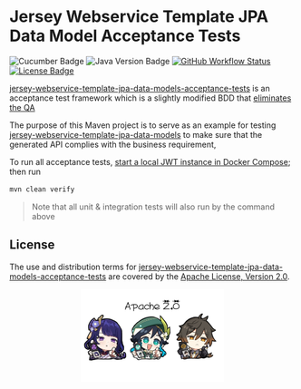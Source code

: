 Jersey Webservice Template JPA Data Model Acceptance Tests
==========================================================

![Cucumber Badge][Cucumber Badge]
![Java Version Badge][Java Version Badge]
[![GitHub Workflow Status][GitHub Workflow Status]](https://github.com/QubitPi/jersey-webservice-template-jpa-data-models-acceptance-tests/actions/workflows/ci-cd.yml)
[![License Badge]](https://www.apache.org/licenses/LICENSE-2.0)

[jersey-webservice-template-jpa-data-models-acceptance-tests] is an acceptance test framework which is a slightly
modified BDD that [eliminates the QA](https://spectrum.ieee.org/yahoos-engineers-move-to-coding-without-a-net)

The purpose of this Maven project is to serve as an example for testing [jersey-webservice-template-jpa-data-models] to
make sure that the generated API complies with the business requirement,

To run all acceptance tests, [start a local JWT instance in Docker Compose]; then run

```bash
mvn clean verify
```

> Note that all unit & integration tests will also run by the command above

License
-------

The use and distribution terms for [jersey-webservice-template-jpa-data-models-acceptance-tests] are covered by the
[Apache License, Version 2.0].

<div align="center">
    <a href="https://opensource.org/licenses">
        <img align="center" width="50%" alt="License Illustration" src="https://github.com/QubitPi/QubitPi/blob/master/img/apache-2.png?raw=true">
    </a>
</div>

[Apache License, Version 2.0]: http://www.apache.org/licenses/LICENSE-2.0.html

[Cucumber Badge]: https://img.shields.io/badge/Cucumber-23D96C?style=for-the-badge&logo=cucumber&logoColor=white

[GitHub Workflow Status]: https://img.shields.io/github/actions/workflow/status/QubitPi/jersey-webservice-template-jpa-data-models-acceptance-tests/ci-cd.yml?branch=master&logo=github&style=for-the-badge

[Java Version Badge]: https://img.shields.io/badge/Java-17-brightgreen?style=for-the-badge&logo=OpenJDK&logoColor=white
[jersey-webservice-template-jpa-data-models]: https://github.com/QubitPi/jersey-webservice-template-jpa-data-models
[jersey-webservice-template-jpa-data-models-acceptance-tests]: https://github.com/QubitPi/jersey-webservice-template-jpa-data-models-acceptance-tests

[License Badge]: https://img.shields.io/badge/Apache%202.0-F25910.svg?style=for-the-badge&logo=Apache&logoColor=white

[start a local JWT instance in Docker Compose]: https://qubitpi.github.io/jersey-webservice-template/docs/elide/development#running-webservice-in-docker-compose
